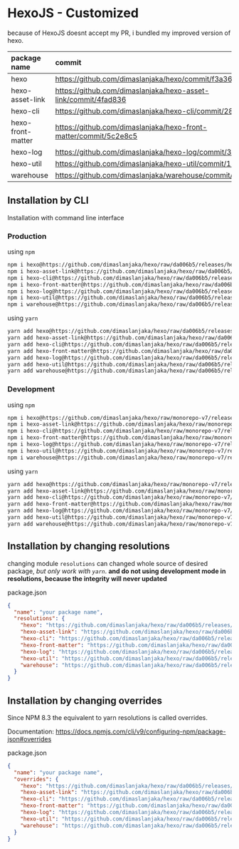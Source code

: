 # HexoJS - Customized
because of HexoJS doesnt accept my PR, i bundled my improved version of hexo.

| package name | commit |
| :--- | :--- | 
| hexo | https://github.com/dimaslanjaka/hexo/commit/f3a365bd | 
| hexo-asset-link | https://github.com/dimaslanjaka/hexo-asset-link/commit/4fad836 | 
| hexo-cli | https://github.com/dimaslanjaka/hexo-cli/commit/281b10d | 
| hexo-front-matter | https://github.com/dimaslanjaka/hexo-front-matter/commit/5c2e8c5 | 
| hexo-log | https://github.com/dimaslanjaka/hexo-log/commit/3ccf914 | 
| hexo-util | https://github.com/dimaslanjaka/hexo-util/commit/138d0d0 | 
| warehouse | https://github.com/dimaslanjaka/warehouse/commit/187c5d3 | 

## Installation by CLI
Installation with command line interface

### Production

using `npm`
```bash
npm i hexo@https://github.com/dimaslanjaka/hexo/raw/da006b5/releases/hexo.tgz
npm i hexo-asset-link@https://github.com/dimaslanjaka/hexo/raw/da006b5/releases/hexo-asset-link.tgz
npm i hexo-cli@https://github.com/dimaslanjaka/hexo/raw/da006b5/releases/hexo-cli.tgz
npm i hexo-front-matter@https://github.com/dimaslanjaka/hexo/raw/da006b5/releases/hexo-front-matter.tgz
npm i hexo-log@https://github.com/dimaslanjaka/hexo/raw/da006b5/releases/hexo-log.tgz
npm i hexo-util@https://github.com/dimaslanjaka/hexo/raw/da006b5/releases/hexo-util.tgz
npm i warehouse@https://github.com/dimaslanjaka/hexo/raw/da006b5/releases/warehouse.tgz
```

using `yarn`
```bash
yarn add hexo@https://github.com/dimaslanjaka/hexo/raw/da006b5/releases/hexo.tgz
yarn add hexo-asset-link@https://github.com/dimaslanjaka/hexo/raw/da006b5/releases/hexo-asset-link.tgz
yarn add hexo-cli@https://github.com/dimaslanjaka/hexo/raw/da006b5/releases/hexo-cli.tgz
yarn add hexo-front-matter@https://github.com/dimaslanjaka/hexo/raw/da006b5/releases/hexo-front-matter.tgz
yarn add hexo-log@https://github.com/dimaslanjaka/hexo/raw/da006b5/releases/hexo-log.tgz
yarn add hexo-util@https://github.com/dimaslanjaka/hexo/raw/da006b5/releases/hexo-util.tgz
yarn add warehouse@https://github.com/dimaslanjaka/hexo/raw/da006b5/releases/warehouse.tgz

```

### Development

using `npm`
```bash
npm i hexo@https://github.com/dimaslanjaka/hexo/raw/monorepo-v7/releases/hexo.tgz
npm i hexo-asset-link@https://github.com/dimaslanjaka/hexo/raw/monorepo-v7/releases/hexo-asset-link.tgz
npm i hexo-cli@https://github.com/dimaslanjaka/hexo/raw/monorepo-v7/releases/hexo-cli.tgz
npm i hexo-front-matter@https://github.com/dimaslanjaka/hexo/raw/monorepo-v7/releases/hexo-front-matter.tgz
npm i hexo-log@https://github.com/dimaslanjaka/hexo/raw/monorepo-v7/releases/hexo-log.tgz
npm i hexo-util@https://github.com/dimaslanjaka/hexo/raw/monorepo-v7/releases/hexo-util.tgz
npm i warehouse@https://github.com/dimaslanjaka/hexo/raw/monorepo-v7/releases/warehouse.tgz
```

using `yarn`
```bash
yarn add hexo@https://github.com/dimaslanjaka/hexo/raw/monorepo-v7/releases/hexo.tgz
yarn add hexo-asset-link@https://github.com/dimaslanjaka/hexo/raw/monorepo-v7/releases/hexo-asset-link.tgz
yarn add hexo-cli@https://github.com/dimaslanjaka/hexo/raw/monorepo-v7/releases/hexo-cli.tgz
yarn add hexo-front-matter@https://github.com/dimaslanjaka/hexo/raw/monorepo-v7/releases/hexo-front-matter.tgz
yarn add hexo-log@https://github.com/dimaslanjaka/hexo/raw/monorepo-v7/releases/hexo-log.tgz
yarn add hexo-util@https://github.com/dimaslanjaka/hexo/raw/monorepo-v7/releases/hexo-util.tgz
yarn add warehouse@https://github.com/dimaslanjaka/hexo/raw/monorepo-v7/releases/warehouse.tgz

```

## Installation by changing resolutions
changing module `resolutions` can changed whole source of desired package, _but only work with `yarn`_. **and do not using development mode in resolutions, because the integrity will never updated**

package.json
```json
{
  "name": "your package name",
  "resolutions": {
    "hexo": "https://github.com/dimaslanjaka/hexo/raw/da006b5/releases/hexo.tgz",
    "hexo-asset-link": "https://github.com/dimaslanjaka/hexo/raw/da006b5/releases/hexo-asset-link.tgz",
    "hexo-cli": "https://github.com/dimaslanjaka/hexo/raw/da006b5/releases/hexo-cli.tgz",
    "hexo-front-matter": "https://github.com/dimaslanjaka/hexo/raw/da006b5/releases/hexo-front-matter.tgz",
    "hexo-log": "https://github.com/dimaslanjaka/hexo/raw/da006b5/releases/hexo-log.tgz",
    "hexo-util": "https://github.com/dimaslanjaka/hexo/raw/da006b5/releases/hexo-util.tgz",
    "warehouse": "https://github.com/dimaslanjaka/hexo/raw/da006b5/releases/warehouse.tgz"
  }
}
```

## Installation by changing overrides

Since NPM 8.3 the equivalent to yarn resolutions is called overrides.

Documentation: https://docs.npmjs.com/cli/v9/configuring-npm/package-json#overrides

package.json
```json
{
  "name": "your package name",
  "overrides": {
    "hexo": "https://github.com/dimaslanjaka/hexo/raw/da006b5/releases/hexo.tgz",
    "hexo-asset-link": "https://github.com/dimaslanjaka/hexo/raw/da006b5/releases/hexo-asset-link.tgz",
    "hexo-cli": "https://github.com/dimaslanjaka/hexo/raw/da006b5/releases/hexo-cli.tgz",
    "hexo-front-matter": "https://github.com/dimaslanjaka/hexo/raw/da006b5/releases/hexo-front-matter.tgz",
    "hexo-log": "https://github.com/dimaslanjaka/hexo/raw/da006b5/releases/hexo-log.tgz",
    "hexo-util": "https://github.com/dimaslanjaka/hexo/raw/da006b5/releases/hexo-util.tgz",
    "warehouse": "https://github.com/dimaslanjaka/hexo/raw/da006b5/releases/warehouse.tgz"
  }
}
```